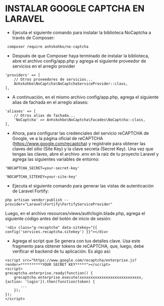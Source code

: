 # INSTALAR GOOGLE CAPTCHA EN LARAVEL
* Ejecuta el siguiente comando para instalar la biblioteca NoCaptcha a través de Composer:

```
 composer require anhskohbo/no-captcha
```

* Después de que Composer haya terminado de instalar la biblioteca, abre el archivo config/app.php y agrega el siguiente proveedor de servicios en el arreglo provider
```
'providers' => [
    // Otros proveedores de servicios...
    Anhskohbo\NoCaptcha\NoCaptchaServiceProvider::class,
],
```

* A continuación, en el mismo archivo config/app.php, agrega el siguiente alias de fachada en el arreglo aliases:
```
'aliases' => [
    // Otros alias de fachada...
    'NoCaptcha' => Anhskohbo\NoCaptcha\Facades\NoCaptcha::class,
],
```

* Ahora, para configurar las credenciales del servicio reCAPTCHA de Google, ve a la página oficial de reCAPTCHA (https://www.google.com/recaptcha) y regístrate para obtener las claves del sitio (Site Key) y la clave secreta (Secret Key).
Una vez que tengas las claves, abre el archivo .env en la raíz de tu proyecto Laravel y agrega las siguientes variables de entorno:
``` 
'NOCAPTCHA_SECRET=your-secret-key'

'NOCAPTCHA_SITEKEY=your-site-key'
```

* Ejecuta el siguiente comando para generar las vistas de autenticación de Laravel Fortify:
```
php artisan vendor:publish --provider="Laravel\Fortify\FortifyServiceProvider"
```

Luego, en el archivo resources/views/auth/login.blade.php, agrega el siguiente código antes del botón de inicio de sesión:

```
'<div class="g-recaptcha" data-sitekey="{{ config('services.recaptcha.sitekey') }}"></div>
```

* Agrega el script que Se genera con tus detalles clave. Usa este fragmento para obtener tokens de reCAPTCHA, que, luego, debe verificar el backend de tu aplicación.
Es algo así:
```
<script src="https://www.google.com/recaptcha/enterprise.js?render=**********YOUR SECRET KEY*****"></script>
<script>
grecaptcha.enterprise.ready(function() {
    grecaptcha.enterprise.execute(xxxxxxxxxxxxxxxxxxxxxxxxxxxx, {action: 'login'}).then(function(token) {
       ...
    });
});
</script>
```
